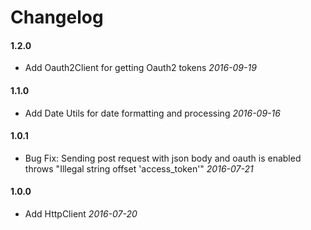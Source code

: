 # Changelog

#### 1.2.0

* Add Oauth2Client for getting Oauth2 tokens *2016-09-19*


#### 1.1.0
* Add Date Utils for date formatting and processing *2016-09-16*

#### 1.0.1

* Bug Fix: Sending post request with json body and oauth is enabled throws "Illegal string offset 'access_token'" *2016-07-21*

#### 1.0.0

* Add HttpClient *2016-07-20*